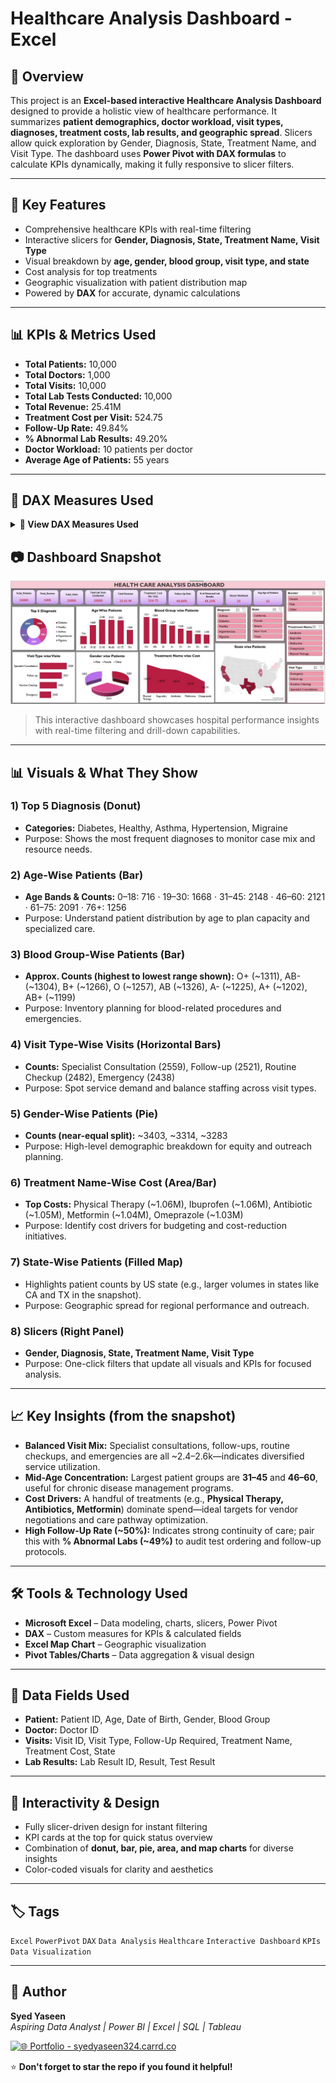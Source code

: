 # Healthcare Analysis Dashboard - Excel 


## 📌 Overview

This project is an **Excel-based interactive Healthcare Analysis Dashboard** designed to provide a holistic view of healthcare performance. It summarizes **patient demographics, doctor workload, visit types, diagnoses, treatment costs, lab results, and geographic spread**. Slicers allow quick exploration by Gender, Diagnosis, State, Treatment Name, and Visit Type.
The dashboard uses **Power Pivot with DAX formulas** to calculate KPIs dynamically, making it fully responsive to slicer filters.

---

## 🌟 Key Features

* Comprehensive healthcare KPIs with real-time filtering
* Interactive slicers for **Gender, Diagnosis, State, Treatment Name, Visit Type**
* Visual breakdown by **age, gender, blood group, visit type, and state**
* Cost analysis for top treatments
* Geographic visualization with patient distribution map
* Powered by **DAX** for accurate, dynamic calculations

---

## 📊 KPIs & Metrics Used

* **Total Patients:** 10,000
* **Total Doctors:** 1,000
* **Total Visits:** 10,000
* **Total Lab Tests Conducted:** 10,000
* **Total Revenue:** 25.41M
* **Treatment Cost per Visit:** 524.75
* **Follow-Up Rate:** 49.84%
* **% Abnormal Lab Results:** 49.20%
* **Doctor Workload:** 10 patients per doctor
* **Average Age of Patients:** 55 years

---

## 🧮 DAX Measures Used
<details> <summary><strong>🧮 View DAX Measures Used</strong></summary>
    
```
DAX

-- % of Abnormal Lab Results
% of Abnormal Lab Results =
    CALCULATE(
        COUNT(Lab_result[Result]),
        Lab_result[Result] = "Abnormal"
    ) / COUNT(Lab_result[Lab Result ID])

% of Abnormal Lab Results2 =
    CALCULATE(
        COUNT(Lab_result[Test Result]),
        Lab_result[Test Result] = "Abnormal"
    ) / COUNT(Lab_result[Lab Result ID])

-- Age Groups
0-18 =
    CALCULATE(
        COUNT(Patient[Patient ID]),
        Patient[Age] <= 18
    )

19-30 =
    CALCULATE(
        COUNT(Patient[Patient ID]),
        Patient[Age] > 18 && Patient[Age] <= 30
    )

31-45 =
    CALCULATE(
        COUNT(Patient[Patient ID]),
        Patient[Age] > 30 && Patient[Age] <= 45
    )

46-60 =
    CALCULATE(
        COUNT(Patient[Patient ID]),
        Patient[Age] > 45 && Patient[Age] <= 60
    )

61-75 =
    CALCULATE(
        COUNT(Patient[Patient ID]),
        Patient[Age] > 60 && Patient[Age] <= 75
    )

76+ =
    CALCULATE(
        COUNT(Patient[Patient ID]),
        Patient[Age] > 75
    )

-- Average Age
Avg Age of Patients =
    AVERAGE(Patient.DATEDIFF(Patient[Date of Birth], TODAY(), YEAR))

-- Doctor Workload
Doctor Workload =
    COUNT(Visit[Visit ID]) / COUNT(Doctor[Doctor ID])

-- Follow-Up Rates
Follow-Up-Rate =
    CALCULATE(
        COUNT(Visit[Follow Up Required]),
        Visit[Follow Up Required] = "Yes"
    ) / COUNT(Visit[Visit ID])

Follow-up-rate2 =
    CALCULATE(
        COUNT(Visit[Follow-up Required]),
        Visit[Follow-up Required] = "Yes"
    ) / COUNT(Visit[Visit ID])
```
</details>

## 📷 Dashboard Snapshot

![healthcare-dashboard](./Excel_Dashboard.JPG)

> This interactive dashboard showcases hospital performance insights with real-time filtering and drill-down capabilities.
---

## 📊 Visuals & What They Show

### 1) Top 5 Diagnosis (Donut)

* **Categories:** Diabetes, Healthy, Asthma, Hypertension, Migraine
* Purpose: Shows the most frequent diagnoses to monitor case mix and resource needs.

### 2) Age-Wise Patients (Bar)

* **Age Bands & Counts:**
  0–18: 716 · 19–30: 1668 · 31–45: 2148 · 46–60: 2121 · 61–75: 2091 · 76+: 1256
* Purpose: Understand patient distribution by age to plan capacity and specialized care.

### 3) Blood Group-Wise Patients (Bar)

* **Approx. Counts (highest to lowest range shown):**
  O+ (\~1311), AB- (\~1304), B+ (\~1266), O (\~1257), AB (\~1326), A- (\~1225), A+ (\~1202), AB+ (\~1199)
* Purpose: Inventory planning for blood-related procedures and emergencies.

### 4) Visit Type-Wise Visits (Horizontal Bars)

* **Counts:** Specialist Consultation (2559), Follow-up (2521), Routine Checkup (2482), Emergency (2438)
* Purpose: Spot service demand and balance staffing across visit types.

### 5) Gender-Wise Patients (Pie)

* **Counts (near-equal split):** \~3403, \~3314, \~3283
* Purpose: High-level demographic breakdown for equity and outreach planning.

### 6) Treatment Name-Wise Cost (Area/Bar)

* **Top Costs:** Physical Therapy (\~1.06M), Ibuprofen (\~1.06M), Antibiotic (\~1.05M), Metformin (\~1.04M), Omeprazole (\~1.03M)
* Purpose: Identify cost drivers for budgeting and cost-reduction initiatives.

### 7) State-Wise Patients (Filled Map)

* Highlights patient counts by US state (e.g., larger volumes in states like CA and TX in the snapshot).
* Purpose: Geographic spread for regional performance and outreach.

### 8) Slicers (Right Panel)

* **Gender, Diagnosis, State, Treatment Name, Visit Type**
* Purpose: One-click filters that update all visuals and KPIs for focused analysis.

---

## 📈 Key Insights (from the snapshot)

* **Balanced Visit Mix:** Specialist consultations, follow-ups, routine checkups, and emergencies are all \~2.4–2.6k—indicates diversified service utilization.
* **Mid-Age Concentration:** Largest patient groups are **31–45** and **46–60**, useful for chronic disease management programs.
* **Cost Drivers:** A handful of treatments (e.g., **Physical Therapy, Antibiotics, Metformin**) dominate spend—ideal targets for vendor negotiations and care pathway optimization.
* **High Follow-Up Rate (\~50%):** Indicates strong continuity of care; pair this with **% Abnormal Labs (\~49%)** to audit test ordering and follow-up protocols.

---

## 🛠 Tools & Technology Used

* **Microsoft Excel** – Data modeling, charts, slicers, Power Pivot
* **DAX** – Custom measures for KPIs & calculated fields
* **Excel Map Chart** – Geographic visualization
* **Pivot Tables/Charts** – Data aggregation & visual design

---

## 📂 Data Fields Used

* **Patient:** Patient ID, Age, Date of Birth, Gender, Blood Group
* **Doctor:** Doctor ID
* **Visits:** Visit ID, Visit Type, Follow-Up Required, Treatment Name, Treatment Cost, State
* **Lab Results:** Lab Result ID, Result, Test Result

---

## 🎨 Interactivity & Design

* Fully slicer-driven design for instant filtering
* KPI cards at the top for quick status overview
* Combination of **donut, bar, pie, area, and map charts** for diverse insights
* Color-coded visuals for clarity and aesthetics

---

## 🏷 Tags

`Excel` `PowerPivot` `DAX` `Data Analysis` `Healthcare` `Interactive Dashboard` `KPIs` `Data Visualization`

---

## 👤 Author

**Syed Yaseen**  
*Aspiring Data Analyst | Power BI | Excel | SQL | Tableau*

[![🌐 Portfolio - syedyaseen324.carrd.co](https://img.shields.io/badge/Visit-My%20Portfolio-blue?style=for-the-badge&logo=internet-explorer)](https://syedyaseen324.carrd.co/)

⭐ **Don't forget to star the repo if you found it helpful!**


